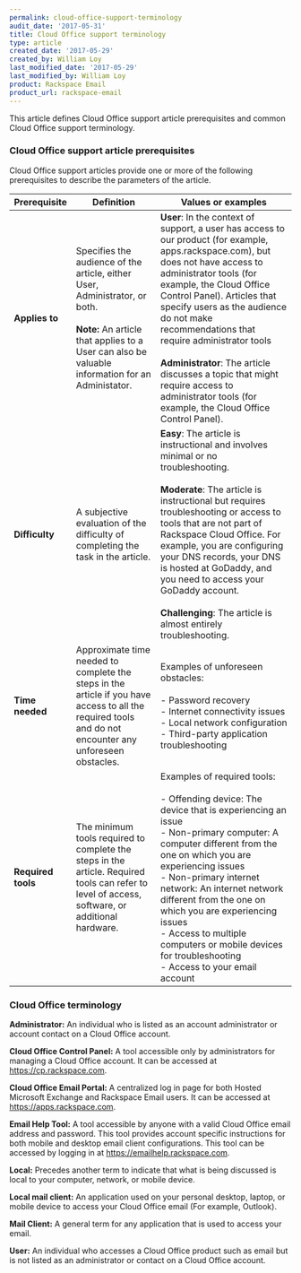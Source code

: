 ```yaml
---
permalink: cloud-office-support-terminology
audit_date: '2017-05-31'
title: Cloud Office support terminology
type: article
created_date: '2017-05-29'
created_by: William Loy
last_modified_date: '2017-05-29'
last_modified_by: William Loy
product: Rackspace Email
product_url: rackspace-email
---
```


This article defines Cloud Office support article prerequisites and common Cloud Office support terminology.

### Cloud Office support article prerequisites

Cloud Office support articles provide one or more of the following prerequisites to describe the parameters of the article.

Prerequisite | Definition | Values or examples
--- | --- | ---
**Applies to** | Specifies the audience of the article, either User, Administrator, or both.<br/><br/><strong>Note:</strong> An article that applies to a User can also be valuable information for an Administator. | **User**: In the context of support, a user has access to our product (for example, apps.rackspace.com), but does not have access to administrator tools (for example, the Cloud Office Control Panel). Articles that specify users as the audience do not make recommendations that require administrator tools<br/><br/>**Administrator**: The article discusses a topic that might require access to administrator tools (for example, the Cloud Office Control Panel).
**Difficulty** | A subjective evaluation of the difficulty of completing the task in the article. | **Easy**: The article is instructional and involves minimal or no troubleshooting.<br/><br/>**Moderate**: The article is instructional but requires troubleshooting or access to tools that are not part of Rackspace Cloud Office. For example, you are configuring your DNS records, your DNS is hosted at GoDaddy, and you need to access your GoDaddy account.<br/><br/>**Challenging**: The article is almost entirely troubleshooting.
**Time needed** | Approximate time needed to complete the steps in the article if you have access to all the required tools and do not encounter any unforeseen obstacles. | Examples of unforeseen obstacles:<br/><br/>- Password recovery<br/>- Internet connectivity issues<br/>- Local network configuration<br/>- Third-party application troubleshooting
**Required tools** | The minimum tools required to complete the steps in the article. Required tools can refer to level of access, software, or additional hardware. | Examples of required tools:<br/><br/>- Offending device: The device that is experiencing an issue<br/>- Non-primary computer: A computer different from the one on which you are experiencing issues<br/>- Non-primary internet network: An internet network different from the one on which you are experiencing issues<br/>- Access to multiple computers or mobile devices for troubleshooting<br/>- Access to your email account

### Cloud Office terminology

**Administrator:** An individual who is listed as an account administrator or account contact on a Cloud Office account.

**Cloud Office Control Panel:** A tool accessible only by administrators for managing a Cloud Office account. It can be accessed at <https://cp.rackspace.com>.

**Cloud Office Email Portal:** A centralized log in page for both Hosted Microsoft Exchange and Rackspace Email users. It can be accessed at <https://apps.rackspace.com>.

**Email Help Tool:** A tool accessible by anyone with a valid Cloud Office email address and password. This tool provides account specific instructions for both mobile and desktop email client configurations. This tool can be accessed by logging in at <https://emailhelp.rackspace.com>.

**Local:** Precedes another term to indicate that what is being discussed is local to your computer, network, or mobile device.  

**Local mail client:** An application used on your personal desktop, laptop, or mobile device to access your Cloud Office email (For example, Outlook).

**Mail Client:** A general term for any application that is used to access your email.

**User:** An individual who accesses a Cloud Office product such as email but is not listed as an administrator or contact on a Cloud Office account.
